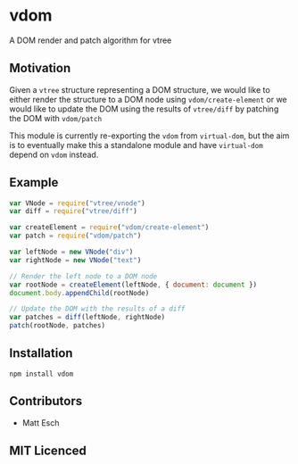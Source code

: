 # vdom

A DOM render and patch algorithm for vtree

## Motivation

Given a `vtree` structure representing a DOM structure, we would like to either
render the structure to a DOM node using `vdom/create-element` or we would like
to update the DOM using the results of `vtree/diff` by patching the DOM with
`vdom/patch`

This module is currently re-exporting the `vdom` from `virtual-dom`, but the
aim is to eventually make this a standalone module and have `virtual-dom`
depend on `vdom` instead.

## Example

```js
var VNode = require("vtree/vnode")
var diff = require("vtree/diff")

var createElement = require("vdom/create-element")
var patch = require("vdom/patch")

var leftNode = new VNode("div")
var rightNode = new VNode("text")

// Render the left node to a DOM node
var rootNode = createElement(leftNode, { document: document })
document.body.appendChild(rootNode)

// Update the DOM with the results of a diff
var patches = diff(leftNode, rightNode)
patch(rootNode, patches)
```

## Installation

`npm install vdom`

## Contributors

 - Matt Esch

## MIT Licenced
